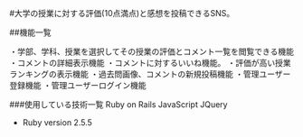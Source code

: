 #大学の授業に対する評価(10点満点)と感想を投稿できるSNS。

##機能一覧

・学部、学科、授業を選択してその授業の評価とコメント一覧を閲覧できる機能
・コメントの詳細表示機能
・コメントに対するいいね機能。
・評価が高い授業ランキングの表示機能
・過去問画像、コメントの新規投稿機能
・管理ユーザー登録機能
・管理ユーザーログイン機能


###使用している技術一覧
Ruby on Rails
JavaScript
JQuery

* Ruby version 2.5.5